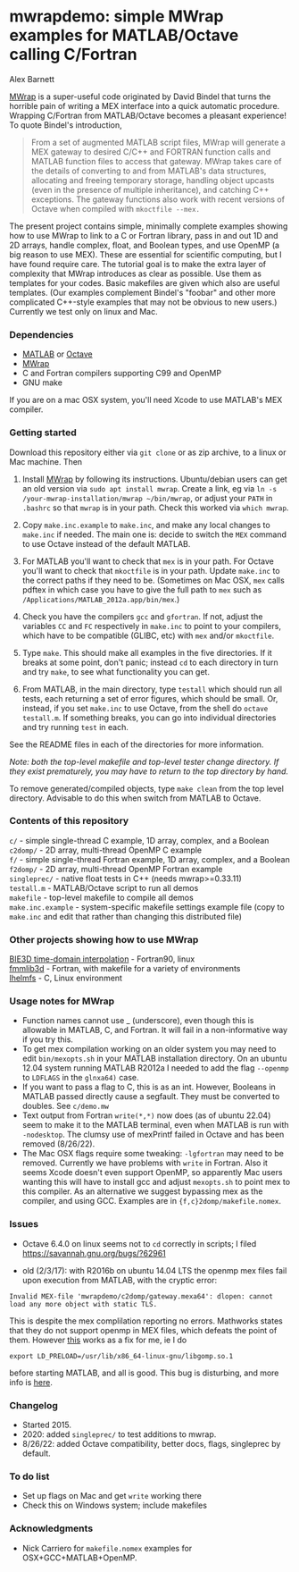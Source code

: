 # mwrapdemo: simple MWrap examples for MATLAB/Octave calling C/Fortran

  Alex Barnett

[MWrap](https://github.com/zgimbutas/mwrap) is a super-useful code originated by David Bindel that turns the horrible pain of writing a MEX interface into a quick automatic procedure. Wrapping C/Fortran from MATLAB/Octave becomes a pleasant experience! To quote Bindel's introduction,

>From a set of augmented MATLAB script files, MWrap will generate a MEX gateway to desired C/C\++ and FORTRAN function calls and MATLAB function files to access that gateway. MWrap takes care of the details of converting to and from MATLAB's data structures, allocating and freeing temporary storage, handling object upcasts (even in the presence of multiple inheritance), and catching C\++ exceptions. The gateway functions also work with recent versions of Octave when compiled with `mkoctfile --mex.`

The present project contains simple, minimally complete examples showing how to use MWrap to link to a C or Fortran library, pass in and out 1D and 2D arrays, handle complex, float, and Boolean types, and use OpenMP (a big reason to use MEX). These are essential for scientific computing, but I have found require care. The tutorial goal is to make the extra layer of complexity that MWrap introduces as clear as possible. Use them as templates for your codes. Basic makefiles are given which also are useful templates. (Our examples complement Bindel's "foobar" and other more complicated C++-style examples that may not be obvious to new users.) Currently we test only on linux and Mac.


### Dependencies

* [MATLAB](http://www.mathworks.com/products/matlab) or [Octave](https://octave.org)  
* [MWrap](https://github.com/zgimbutas/mwrap)  
* C and Fortran compilers supporting C99 and OpenMP  
* GNU make  

If you are on a mac OSX system, you'll need Xcode to use MATLAB's MEX compiler.


### Getting started

Download this repository either via `git clone` or as zip archive, to a linux or Mac machine. Then

1. Install [MWrap](https://github.com/zgimbutas/mwrap) by following its instructions. Ubuntu/debian users can get an old version via `sudo apt install mwrap`. Create a link, eg via `ln -s /your-mwrap-installation/mwrap ~/bin/mwrap`, or adjust your `PATH` in `.bashrc` so that `mwrap` is in your path. Check this worked via `which mwrap`.

1. Copy `make.inc.example` to `make.inc`, and make any local changes to `make.inc` if needed. The main one is: decide to switch the `MEX` command to use Octave instead of the default MATLAB.

1. For MATLAB you'll want to check that `mex` is in your path. For Octave you'll want to check that `mkoctfile` is in your path. Update `make.inc` to the correct paths if they need to be. (Sometimes on Mac OSX, `mex` calls pdftex in which case you have to give the full path to `mex` such as `/Applications/MATLAB_2012a.app/bin/mex`.)

1. Check you have the compilers `gcc` and `gfortran`. If not, adjust the variables `CC` and `FC` respectively in `make.inc` to point to your compilers, which have to be compatible (GLIBC, etc) with `mex` and/or `mkoctfile`.

1. Type `make`. This should make all examples in the five directories. If it breaks at some point, don't panic; instead `cd` to each directory in turn and try `make`, to see what functionality you can get.

1. From MATLAB, in the main directory, type `testall` which should run all tests, each returning a set of error figures, which should be small. Or, instead, if you set `make.inc` to use Octave, from the shell do `octave testall.m`. If something breaks, you can go into individual directories and try running `test` in each.

See the README files in each of the directories for more information.

*Note: both the top-level makefile and top-level tester change directory. If they exist prematurely, you may have to return to the top directory by hand.*

To remove generated/compiled objects, type `make clean` from the top level directory. Advisable to do this when switch from MATLAB to Octave.


### Contents of this repository

`c/` - simple single-thread C example, 1D array, complex, and a Boolean  
`c2domp/` - 2D array, multi-thread OpenMP C example  
`f/` - simple single-thread Fortran example, 1D array, complex, and a Boolean  
`f2domp/` - 2D array, multi-thread OpenMP Fortran example  
`singleprec/` - native float tests in C++ (needs mwrap>=0.33.11)  
`testall.m` - MATLAB/Octave script to run all demos  
`makefile` - top-level makefile to compile all demos  
`make.inc.example` - system-specific makefile settings example file (copy to `make.inc` and edit that rather than changing this distributed file)  


### Other projects showing how to use MWrap

[BIE3D time-domain interpolation](https://github.com/ahbarnett/BIE3D/tree/master/timedomainwaveeqn/timeinterp) - Fortran90, linux  
[fmmlib3d](https://github.com/zgimbutas/fmmlib3d/tree/master/matlab) - Fortran, with makefile for a variety of environments  
[lhelmfs](https://math.dartmouth.edu/~ahb/software/lhelmfs.tgz) - C, Linux environment  


### Usage notes for MWrap

* Function names cannot use _ (underscore), even though this is allowable in MATLAB, C, and Fortran. It will fail in a non-informative way if you try this.
* To get mex compilation working on an older system you may need to edit `bin/mexopts.sh` in your MATLAB installation directory. On an ubuntu 12.04 system running MATLAB R2012a I needed to add the flag `--openmp` to `LDFLAGS` in the `glnxa64)` case.
* If you want to pass a flag to C, this is as an int. However, Booleans in MATLAB passed directly cause a segfault. They must be converted to doubles. See `c/demo.mw`
* Text output from Fortran `write(*,*)` now does (as of ubuntu 22.04) seem to make it to the MATLAB terminal, even when MATLAB is run with `-nodesktop`. The clumsy use of mexPrintf failed in Octave and has been removed (8/26/22).
* The Mac OSX flags require some tweaking: `-lgfortran` may need to be removed. Currently we have problems with `write` in Fortran. Also it seems Xcode doesn't even support OpenMP, so apparently Mac users wanting this will have to install gcc and adjust `mexopts.sh` to point mex to this compiler. As an alternative we suggest bypassing mex as the compiler, and using GCC. Examples are in `{f,c}2domp/makefile.nomex`.


### Issues

* Octave 6.4.0 on linux seems not to `cd` correctly in scripts;
I filed https://savannah.gnu.org/bugs/?62961

* old (2/3/17): with R2016b on ubuntu 14.04 LTS the openmp mex files fail upon execution from MATLAB, with the cryptic error:

`Invalid MEX-file 'mwrapdemo/c2domp/gateway.mexa64': dlopen: cannot load any more object with static TLS.`

This is despite the mex complilation reporting no errors.
Mathworks states that they do not support openmp in MEX files, which defeats the point of them. However [this](http://www.mathworks.com/matlabcentral/answers/125117-openmp-mex-files-static-tls-problem) works as a fix for me, ie I do

`export LD_PRELOAD=/usr/lib/x86_64-linux-gnu/libgomp.so.1`

before starting MATLAB, and all is good. This bug is disturbing, and
more info is [here](http://stackoverflow.com/questions/19268293/matlab-error-cannot-open-with-static-tls).


### Changelog

* Started 2015.
* 2020: added `singleprec/` to test additions to mwrap.   
* 8/26/22: added Octave compatibility, better docs, flags, singleprec by default.  


### To do list

* Set up flags on Mac and get `write` working there  
* Check this on Windows system; include makefiles  


### Acknowledgments

* Nick Carriero for `makefile.nomex` examples for OSX+GCC+MATLAB+OpenMP.
